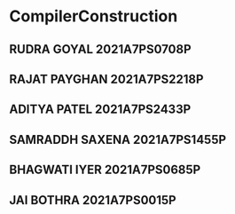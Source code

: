 # CompilerConstruction
## RUDRA GOYAL     2021A7PS0708P
## RAJAT PAYGHAN   2021A7PS2218P
## ADITYA PATEL    2021A7PS2433P
## SAMRADDH SAXENA 2021A7PS1455P
## BHAGWATI IYER   2021A7PS0685P
## JAI BOTHRA      2021A7PS0015P